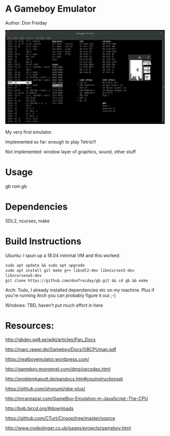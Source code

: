 # A Gameboy Emulator
Author: Don Freiday

![screenshot](https://github.com/donfreiday/gb/blob/master/screenshot.png)

My very first emulator.

Implemented so far: enough to play Tetris!!!

Not implemented: window layer of graphics, sound, other stuff

# Usage
gb rom.gb

# Dependencies 
SDL2, ncurses, make

# Build Instructions

Ubuntu:
I spun up a 18.04 minimal VM and this worked:
~~~~
sudo apt update && sudo apt upgrade
sudo apt install git make g++ libsdl2-dev libncurses5-dev libncursesw5-dev
git clone https://github.com/donfreiday/gb.git && cd gb && make
~~~~

Arch: Todo, I already installed dependencies etc on my machine. Plus if you're running Arch you can probably figure it out ;-)

Windows: TBD, haven't put much effort in here


# Resources:

<http://gbdev.gg8.se/wiki/articles/Pan_Docs>

<http://marc.rawer.de/Gameboy/Docs/GBCPUman.pdf>

<https://realboyemulator.wordpress.com/>

<http://gameboy.mongenel.com/dmg/opcodes.html>

<http://problemkaputt.de/pandocs.htm#cpuinstructionset>

<https://github.com/shonumi/gbe-plus/>

<http://imrannazar.com/GameBoy-Emulation-in-JavaScript:-The-CPU>

<http://bgb.bircd.org/#downloads>

<https://github.com/CTurt/Cinoop/tree/master/source>

<http://www.codeslinger.co.uk/pages/projects/gameboy.html>
